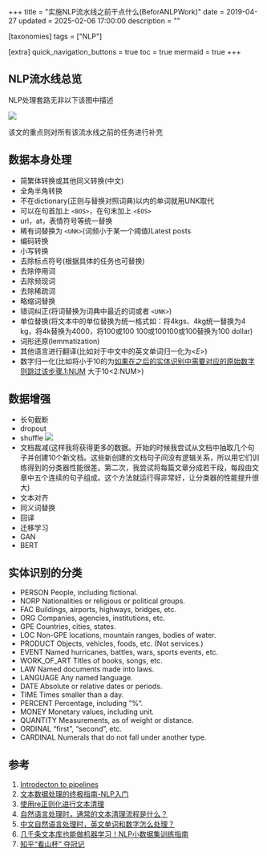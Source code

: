 +++
title = "实施NLP流水线之前干点什么(BeforANLPWork)"
date = 2019-04-27
updated = 2025-02-06 17:00:00
description = ""

[taxonomies]
tags = ["NLP"]

[extra]
quick_navigation_buttons = true
toc = true
mermaid = true
+++


## NLP流水线总览

NLP处理套路无非以下该图中描述

![](https://stanfordnlp.github.io/CoreNLP/images/AnnotationPipeline.png)

该文的重点则对所有该流水线之前的任务进行补充

## 数据本身处理

* 简繁体转换或其他同义转换(中文)
* 全角半角转换
* 不在dictionary(正则与替换对照词典)以内的单词就用UNK取代
* 可以在句首加上 `<BOS>`，在句末加上 `<EOS>`
* url，at，表情符号等统一替换
* 稀有词替换为 `<UNK>`(词频小于某一个阈值)Latest posts
* 编码转换
* 小写转换
* 去除标点符号(根据具体的任务也可替换)
* 去除停用词
* 去除频现词
* 去除稀疏词
* 略缩词替换
* 错词纠正(将词替换为词典中最近的词或者 `<UNK>`)
* 单位替换(将文本中的单位替换为统一格式如：将4kgs、4kg统一替换为4 kg，将4k替换为4000，将100或100 100或100100或100替换为100 dollar)
* 词形还原(lemmatization)
* 其他语言进行翻译(比如对于中文中的英文单词归一化为<_E_>)
* 数字归一化(比如将小于10的为[如果在之后的实体识别中需要对应的原始数字则跳过该步骤.1:NUM](%E5%A6%82%E6%9E%9C%E5%9C%A8%E4%B9%8B%E5%90%8E%E7%9A%84%E5%AE%9E%E4%BD%93%E8%AF%86%E5%88%AB%E4%B8%AD%E9%9C%80%E8%A6%81%E5%AF%B9%E5%BA%94%E7%9A%84%E5%8E%9F%E5%A7%8B%E6%95%B0%E5%AD%97%E5%88%99%E8%B7%B3%E8%BF%87%E8%AF%A5%E6%AD%A5%E9%AA%A4.1:NUM) 大于10<2:NUM>)

## 数据增强

* 长句截断
* dropout
* shuffle
  ![](https://pic3.zhimg.com/80/v2-d3aaee7f330d475a0643abd5199a1f16_hd.png)
* 文档裁减(这样我将获得更多的数据。开始的时候我尝试从文档中抽取几个句子并创建10个新文档。这些新创建的文档句子间没有逻辑关系，所以用它们训练得到的分类器性能很差。第二次，我尝试将每篇文章分成若干段，每段由文章中五个连续的句子组成。这个方法就运行得非常好，让分类器的性能提升很大)
* 文本对齐
* 同义词替换
* 回译
* 迁移学习
* GAN
* BERT

## 实体识别的分类

* PERSON People, including fictional.
* NORP Nationalities or religious or political groups.
* FAC Buildings, airports, highways, bridges, etc.
* ORG Companies, agencies, institutions, etc.
* GPE Countries, cities, states.
* LOC Non-GPE locations, mountain ranges, bodies of water.
* PRODUCT Objects, vehicles, foods, etc. (Not services.)
* EVENT Named hurricanes, battles, wars, sports events, etc.
* WORK_OF_ART Titles of books, songs, etc.
* LAW Named documents made into laws.
* LANGUAGE Any named language.
* DATE Absolute or relative dates or periods.
* TIME Times smaller than a day.
* PERCENT Percentage, including ”%“.
* MONEY Monetary values, including unit.
* QUANTITY Measurements, as of weight or distance.
* ORDINAL “first”, “second”, etc.
* CARDINAL Numerals that do not fall under another type.

## 参考

1. [Introdecton to pipelines](https://stanfordnlp.github.io/CoreNLP/pipelines.html)
2. [文本数据处理的终极指南-NLP入门](https://juejin.im/entry/5aa34b10f265da2381553b87)
3. [使用re正则化进行文本清理](https://blog.csdn.net/wmq104/article/details/82931352)
4. [自然语言处理时，通常的文本清理流程是什么？](https://www.zhihu.com/question/268849350)
5. [中文自然语言处理时，英文单词和数字怎么处理？](https://www.zhihu.com/question/295519283)
6. [几千条文本库也能做机器学习！NLP小数据集训练指南](https://www.jiqizhixin.com/articles/2018-11-19-20)
7. [知乎“看山杯” 夺冠记](https://zhuanlan.zhihu.com/p/28923961)

